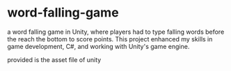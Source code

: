 # word-falling-game
a word falling game in Unity, where players had to type falling words before the reach  the bottom to score points. This project enhanced my skills in game development, C#, and working with Unity's game engine.

provided is the asset file of unity 
